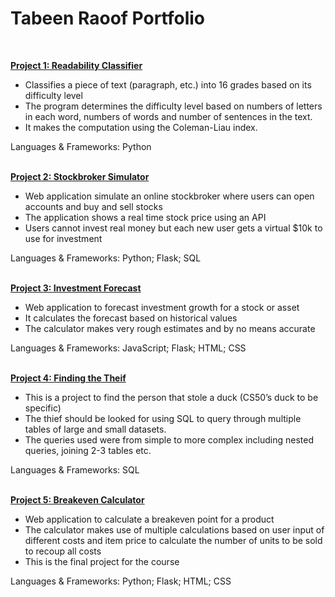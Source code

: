 # Tabeen Raoof Portfolio 
<br>

**[Project 1: Readability Classifier](https://github.com/code50/71104701/tree/main/cs50/pset6/readability)**

- Classifies a piece of text (paragraph, etc.) into 16 grades based on its difficulty level
- The program determines the difficulty level based on numbers of letters in each word, numbers of words and number of sentences in the text. 
- It makes the computation using the Coleman-Liau index. 

Languages & Frameworks: Python
<br><br>

**[Project 2: Stockbroker Simulator](https://github.com/code50/71104701/tree/main/cs50/finance/StockBroker)**

- Web application simulate an online stockbroker where users can open accounts and buy and sell stocks
- The application shows a real time stock price using an API
- Users cannot invest real money but each new user gets a virtual $10k to use for investment

Languages & Frameworks: Python; Flask; SQL
<br><br>

**[Project 3: Investment Forecast](https://github.com/code50/71104701/tree/main/cs50/pset8/homepage/InvestmentForecast)**

- Web application to forecast investment growth for a stock or asset 
- It calculates the forecast based on historical values
- The calculator makes very rough estimates and by no means accurate

Languages & Frameworks: JavaScript; Flask; HTML; CSS
<br><br>

**[Project 4: Finding the Theif](https://github.com/code50/71104701/tree/main/cs50/pset7/fiftyville/FindTheTheif)**
- This is a project to find the person that stole a duck (CS50’s duck to be specific)
- The thief should be looked for using SQL to query through multiple tables of large and small datasets.
- The queries used were from simple to more complex including nested queries, joining 2-3 tables etc.

Languages & Frameworks: SQL
<br><br>

**[Project 5: Breakeven Calculator](https://github.com/code50/71104701/tree/main/cs50/project/BreakevenCalculator)**
- Web application to calculate a breakeven point for a product
- The calculator makes use of multiple calculations based on user input of different costs and item price to  calculate the number of units to be sold to recoup all costs
- This is the final project for the course

Languages & Frameworks: Python; Flask; HTML; CSS
<br><br>
